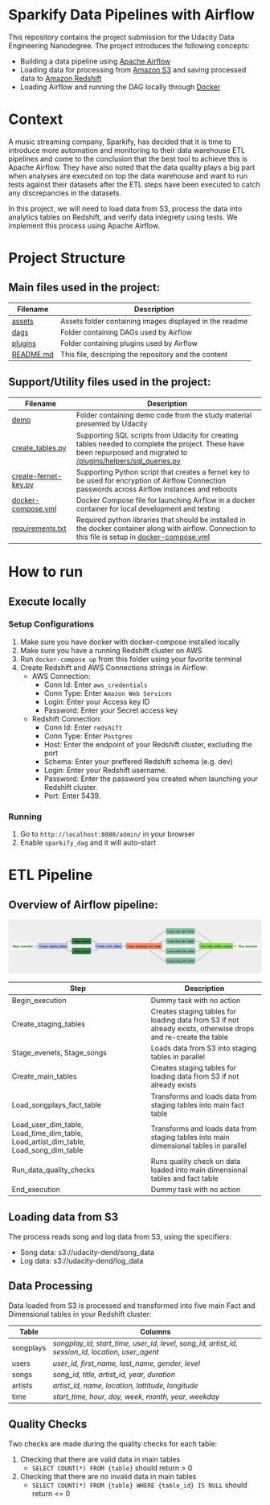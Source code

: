 # Sparkify Data Pipelines with Airflow

This repository contains the project submission for the Udacity Data Engineering Nanodegree. The project introduces the following concepts:
* Building a data pipeline using [Apache Airflow](https://airflow.apache.org/)
* Loading data for processing from [Amazon S3](https://aws.amazon.com/S3/) and saving processed data to [Amazon Redshift](https://aws.amazon.com/redshift/)
* Loading Airflow and running the DAG locally through [Docker](https://www.docker.com/)


# Context 

A music streaming company, Sparkify, has decided that it is time to introduce more automation and monitoring to their data warehouse ETL pipelines and come to the conclusion that the best tool to achieve this is Apache Airflow. They have also noted that the data quality plays a big part when analyses are executed on top the data warehouse and want to run tests against their datasets after the ETL steps have been executed to catch any discrepancies in the datasets.

In this project, we will need to load data from S3, process the data into analytics tables on Redshift, and verify data integrety using tests. We implement this process using Apache Airflow.


# Project Structure

## Main files used in the project:

|Filename|Description|
|---|---|
|[assets](./assets/)| Assets folder containing images displayed in the readme |
|[dags](./dags/)| Folder containing DAGs used by Airflow |
|[plugins](./plugins/)| Folder containing plugins used by Airflow |
|[README.md](./README.md)| This file, descriping the repository and the content |

## Support/Utility files used in the project:

|Filename|Description|
|---|---|
|[demo](./demo/)| Folder containing demo code from the study material presented by Udacity |
|[create_tables.py](./create_tables.py)| Supporting SQL scripts from Udacity for creating tables needed to complete the project. These have been repurposed and migrated to [/plugins/helpers/sql_queries.py](./plugins/helpers/sql_queries.py)  |
|[create-fernet-key.py](./create-fernet-key.py)| Supporting Python script that creates a fernet key to be used for encryption of Airflow Connection passwords across Airflow instances and reboots |
|[docker-compose.yml](./docker-compose.yml)| Docker Compose file for launching Airflow in a docker container for local development and testing |
|[requirements.txt](./requirements.txt)| Required python libraries that should be installed in the docker container along with airflow. Connection to this file is setup in [docker-compose.yml](./docker-compose.yml) |


# How to run 

## Execute locally

### Setup Configurations 

1) Make sure you have docker with docker-compose installed locally
2) Make sure you have a running Redshift cluster on AWS
2) Run ```docker-compose up``` from this folder using your favorite terminal
3) Create Redshift and AWS Connections strings in Airflow:
    * AWS Connection: 
        * Conn Id: Enter ```aws_credentials```
        * Conn Type: Enter ```Amazon Web Services```
        * Login: Enter your Access key ID
        * Password: Enter your Secret access key
    * Redshift Connection: 
        * Conn Id: Enter ```redshift```
        * Conn Type: Enter ```Postgres```
        * Host: Enter the endpoint of your Redshift cluster, excluding the port
        * Schema: Enter your preffered Redshift schema (e.g. dev)
        * Login: Enter your Redshift username.
        * Password: Enter the password you created when launching your Redshift cluster.
        * Port: Enter 5439.

### Running

1) Go to ```http://localhost:8080/admin/``` in your browser
2) Enable ```sparkify_dag``` and it will auto-start


# ETL Pipeline

## Overview of Airflow pipeline:

![DAG Flow](./assets/dag-flow.png)

| Step | Description |
| --- | --- |
| Begin_execution | Dummy task with no action |
| Create_staging_tables | Creates staging tables for loading data from S3 if not already exists, otherwise drops and re-create the table |
| Stage_evenets, Stage_songs | Loads data from S3 into staging tables in parallel |
| Create_main_tables | Creates staging tables for loading data from S3 if not already exists |
| Load_songplays_fact_table | Transforms and loads data from staging tables into main fact table |
| Load_user_dim_table, Load_time_dim_table, Load_artist_dim_table, Load_song_dim_table | Transforms and loads data from staging tables into main dimensional tables in parallel |
| Run_data_quality_checks | Runs quality check on data loaded into main dimensional tables and fact table |
| End_execution | Dummy task with no action |

## Loading data from S3

The process reads song and log data from S3, using the specifiers: 

* Song data: s3://udacity-dend/song_data
* Log data: s3://udacity-dend/log_data

## Data Processing

Data loaded from S3 is processed and transformed into five main Fact and Dimensional tables in your Redshift cluster:

| Table | Columns |
| --- | --- |
| songplays | *songplay_id, start_time, user_id, level, song_id, artist_id, session_id, location, user_agent* |
| users | *user_id, first_name, last_name, gender, level* |
| songs | *song_id, title, artist_id, year, duration* |
| artists | *artist_id, name, location, lattitude, longitude* |
| time | *start_time, hour, day, week, month, year, weekday* |

## Quality Checks

Two checks are made during the quality checks for each table:

1) Checking that there are valid data in main tables
    * ```SELECT COUNT(*) FROM {table}``` should return > 0
2) Checking that there are no invalid data in main tables
    * ```SELECT COUNT(*) FROM {table} WHERE {table_id} IS NULL``` should return <= 0  

